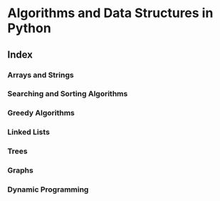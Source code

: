 # Algorithms and Data Structures in Python

## Index

### Arrays and Strings

### Searching and Sorting Algorithms

### Greedy Algorithms

### Linked Lists

### Trees

### Graphs

### Dynamic Programming


